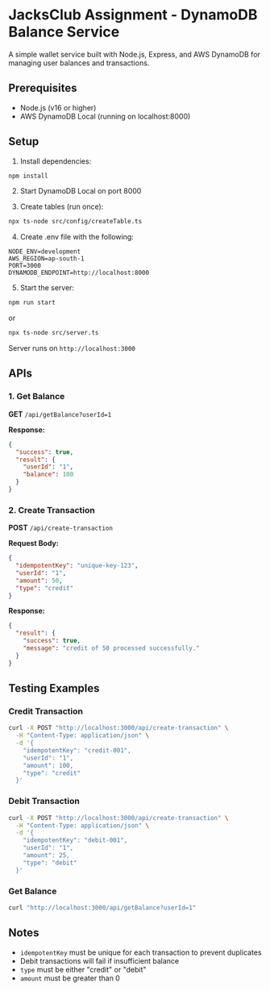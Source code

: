 # JacksClub Assignment - DynamoDB Balance Service

A simple wallet service built with Node.js, Express, and AWS DynamoDB for managing user balances and transactions.

## Prerequisites

- Node.js (v16 or higher)
- AWS DynamoDB Local (running on localhost:8000)

## Setup

1. Install dependencies:
```bash
npm install
```

2. Start DynamoDB Local on port 8000

3. Create tables (run once):
```bash
npx ts-node src/config/createTable.ts
```
4. Create .env file with the following:

```
NODE_ENV=development
AWS_REGION=ap-south-1
PORT=3000
DYNAMODB_ENDPOINT=http://localhost:8000
```

5. Start the server:
```bash
npm run start
```
or
```bash
npx ts-node src/server.ts
```

Server runs on `http://localhost:3000`

## APIs

### 1. Get Balance
**GET** `/api/getBalance?userId=1`

**Response:**
```json
{
  "success": true,
  "result": {
    "userId": "1",
    "balance": 100
  }
}
```

### 2. Create Transaction
**POST** `/api/create-transaction`

**Request Body:**
```json
{
  "idempotentKey": "unique-key-123",
  "userId": "1",
  "amount": 50,
  "type": "credit"
}
```

**Response:**
```json
{
  "result": {
    "success": true,
    "message": "credit of 50 processed successfully."
  }
}
```

## Testing Examples

### Credit Transaction
```bash
curl -X POST "http://localhost:3000/api/create-transaction" \
  -H "Content-Type: application/json" \
  -d '{
    "idempotentKey": "credit-001",
    "userId": "1",
    "amount": 100,
    "type": "credit"
  }'
```

### Debit Transaction
```bash
curl -X POST "http://localhost:3000/api/create-transaction" \
  -H "Content-Type: application/json" \
  -d '{
    "idempotentKey": "debit-001",
    "userId": "1",
    "amount": 25,
    "type": "debit"
  }'
```

### Get Balance
```bash
curl "http://localhost:3000/api/getBalance?userId=1"
```

## Notes

- `idempotentKey` must be unique for each transaction to prevent duplicates
- Debit transactions will fail if insufficient balance
- `type` must be either "credit" or "debit"
- `amount` must be greater than 0
